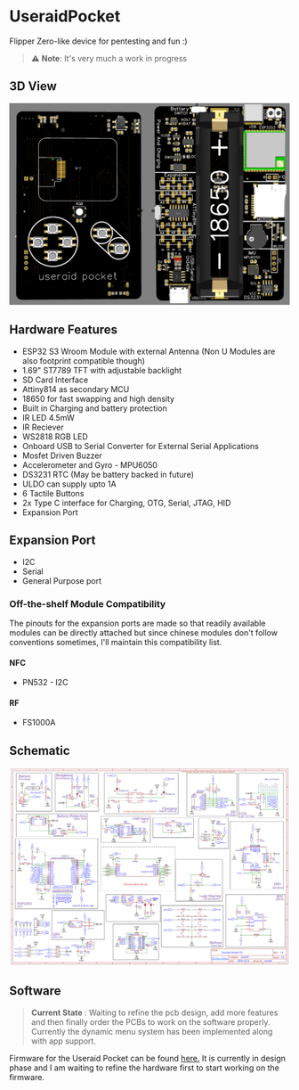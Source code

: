 # UseraidPocket
Flipper Zero-like device for pentesting and fun :)

> ⚠️ **Note**: It's very much a work in progress

## 3D View
![Both](/PCB/Both.png)

## Hardware Features
- ESP32 S3 Wroom Module with external Antenna (Non U Modules are also footprint compatible though)
- 1.69" ST7789 TFT with adjustable backlight
- SD Card Interface
- Attiny814 as secondary MCU
- 18650 for fast swapping and high density
- Built in Charging and battery protection
- IR LED 4.5mW
- IR Reciever
- WS2818 RGB LED
- Onboard USB to Serial Converter for External Serial Applications
- Mosfet Driven Buzzer
- Accelerometer and Gyro - MPU6050
- DS3231 RTC (May be battery backed in future)
- ULDO can supply upto 1A
- 6 Tactile Buttons
- 2x Type C interface for Charging, OTG, Serial, JTAG, HID
- Expansion Port

## Expansion Port
- I2C
- Serial
- General Purpose port
### Off-the-shelf Module Compatibility 
The pinouts for the expansion ports are made so that readily available modules can be directly attached but since chinese modules don't follow conventions sometimes, I'll maintain this compatibility list.
#### NFC
- PN532 - I2C

#### RF
- FS1000A

## Schematic
![Schematic](/PCB/Schematic.png)

## Software
> **Current State** : Waiting to refine the pcb design, add more features and then finally order the PCBs to work on the software properly. Currently the dynamic menu system has been implemented along with app support.

Firmware for the Useraid Pocket can be found [here.](https://github.com/useraid/UOSPocket) It is currently in design phase and I am waiting to refine the hardware first to start working on the firmware.
